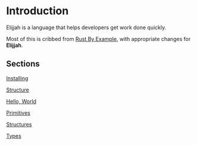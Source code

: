 # Introduction

Elijjah is a language that helps developers get work done quickly.

Most of this is cribbed from [Rust By Example](https://doc.rust-lang.org/rust-by-example/), with appropriate changes for **Elijjah**.

## Sections

[Installing](installing.md)

[Structure](code_structure.md)

[Hello, World](hello.md)

[Primitives](primitives/)

[Structures](structs.md)

[Types](types.md)
